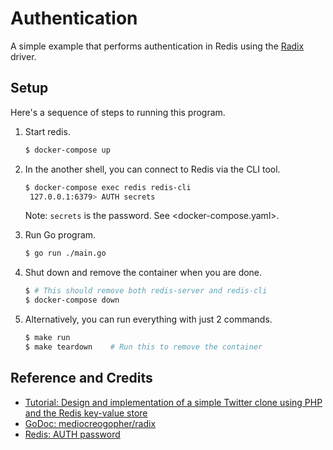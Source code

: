 # Authentication

A simple example that performs authentication in Redis using the [Radix](https://github.com/mediocregopher/radix) driver.

## Setup

Here's a sequence of steps to running this program.

1. Start redis.

   ```bash
   $ docker-compose up
   ```

1. In the another shell, you can connect to Redis via the CLI tool.

   ```bash
   $ docker-compose exec redis redis-cli
    127.0.0.1:6379> AUTH secrets
   ```

   Note: `secrets` is the password. See <docker-compose.yaml>.

1. Run Go program.

   ```bash
   $ go run ./main.go
   ```

1. Shut down and remove the container when you are done.

   ```bash
   $ # This should remove both redis-server and redis-cli
   $ docker-compose down
   ```

1. Alternatively, you can run everything with just 2 commands.

   ```bash
   $ make run
   $ make teardown    # Run this to remove the container
   ```

## Reference and Credits

* [Tutorial: Design and implementation of a simple Twitter clone using PHP and the Redis key-value store](https://redis.io/topics/twitter-clone)
* [GoDoc: mediocreogopher/radix](ttps://godoc.org/github.com/mediocregopher)
* [Redis: AUTH password](https://redis.io/commands/auth)
